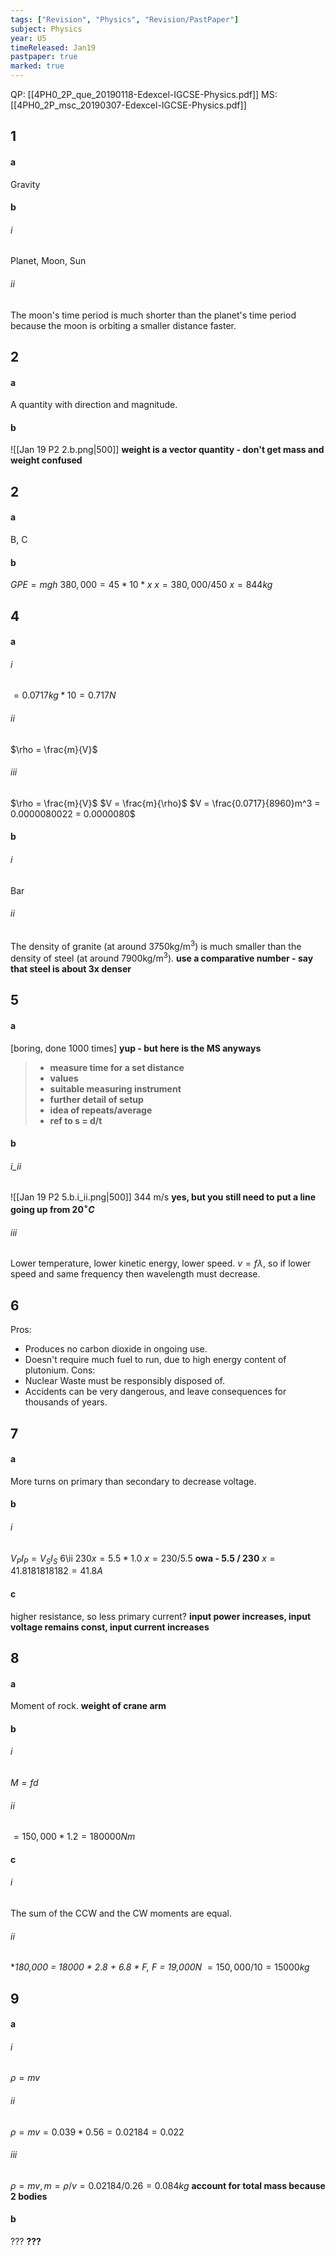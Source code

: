 ```yaml
---
tags: ["Revision", "Physics", "Revision/PastPaper"]
subject: Physics
year: U5
timeReleased: Jan19
pastpaper: true
marked: true
---
```


QP: [[4PH0_2P_que_20190118-Edexcel-IGCSE-Physics.pdf]]
MS: [[4PH0_2P_msc_20190307-Edexcel-IGCSE-Physics.pdf]]


## 1
#### a
Gravity

#### b
###### i
Planet, Moon, Sun
###### ii
The moon's time period is much shorter than the planet's time period because the moon is orbiting a smaller distance faster.


## 2
#### a
A quantity with direction and magnitude.

#### b
![[Jan 19 P2 2.b.png|500]]
**weight is a vector quantity - don't get mass and weight confused**


## 2
#### a
B, C

#### b
$GPE = mgh$
$380,000 = 45 * 10 * x$
$x = 380,000 / 450$
$x = 844kg$


## 4
#### a
###### i
$= 0.0717kg * 10 = 0.717N$
###### ii
$\rho = \frac{m}{V}$
###### iii
$\rho = \frac{m}{V}$
$V = \frac{m}{\rho}$
$V = \frac{0.0717}{8960}m^3 = 0.0000080022 = 0.0000080$

#### b
###### i
Bar
###### ii
The density of granite (at around 3750kg/m<sup>3</sup>) is much smaller than the density of steel (at around 7900kg/m<sup>3</sup>).
**use a comparative number - say that steel is about 3x denser**


## 5
#### a
[boring, done 1000 times]
**yup - but here is the MS anyways**
> - **measure time for a set distance**
> - **values**
> - **suitable measuring instrument**
> - **further detail of setup**
> - **idea of repeats/average**
> - **ref to s = d/t**

#### b
###### i_ii
![[Jan 19 P2 5.b.i_ii.png|500]]
344 m/s **yes, but you still need to put a line going up from $20^{\circ}C$**
###### iii
Lower temperature, lower kinetic energy, lower speed. $v = f\lambda$, so if lower speed and same frequency then wavelength must decrease.


## 6
Pros:
 - Produces no carbon dioxide in ongoing use.
 - Doesn't require much fuel to run, due to high energy content of plutonium.
Cons:
 - Nuclear Waste must be responsibly disposed of.
 - Accidents can be very dangerous, and leave consequences for thousands of years.


## 7
#### a
More turns on primary than secondary to decrease voltage.

#### b
###### i
$V_P I_P = V_S I_S$ 
6\ii
$230x = 5.5 * 1.0$
$x = 230 / 5.5$ **owa - 5.5 / 230**
$x = 41.8181818182 = 41.8A$

#### c
higher resistance, so less primary current?
**input power increases, input voltage remains const, input current increases**


## 8
#### a
Moment of rock. **weight of crane arm**

#### b
###### i
$M = fd$
###### ii
$= 150,000 * 1.2 = 180000Nm$

#### c
###### i
The sum of the CCW and the CW moments are equal.
###### ii
**180,000 = 18000 * 2.8 + 6.8 * F, F = 19,000N*
$= 150,000 / 10 = 15000kg$


## 9
#### a
###### i
$\rho = mv$
###### ii
$\rho = mv = 0.039 * 0.56 = 0.02184 = 0.022$
###### iii
$\rho = mv, m = \rho/v = 0.02184 / 0.26 = 0.084kg$
**account for total mass because 2 bodies**

#### b
???
**???**